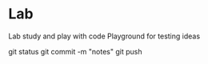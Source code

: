 # Lab
Lab study and play with code
Playground for testing ideas

git status
git commit -m "notes"
git push
